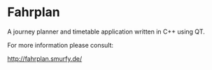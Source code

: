 Fahrplan
========

A journey planner and timetable application written in C++ using QT.

For more information please consult:

http://fahrplan.smurfy.de/